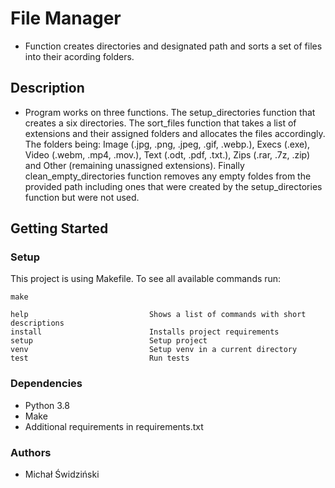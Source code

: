 # File Manager
- Function creates directories and designated path and sorts a set of files into their acording folders.
## Description
- Program works on three functions. The setup_directories function that creates a six directories. The sort_files function that takes a list of extensions and their assigned folders and allocates the files accordingly. The folders being: Image (.jpg, .png, .jpeg, .gif, .webp.), Execs (.exe), Video (.webm, .mp4, .mov.), 
Text (.odt, .pdf, .txt.), Zips (.rar, .7z, .zip) and Other (remaining unassigned extensions). Finally clean_empty_directories function removes any empty foldes from the provided path including ones that were created by the setup_directories function but were not used.
## Getting Started
### Setup
This project is using Makefile. To see all available commands run:
```
make

help                           Shows a list of commands with short descriptions
install                        Installs project requirements
setup                          Setup project
venv                           Setup venv in a current directory
test                           Run tests
```
### Dependencies
- Python 3.8
- Make 
- Additional requirements in requirements.txt
### Authors
- Michał Świdziński